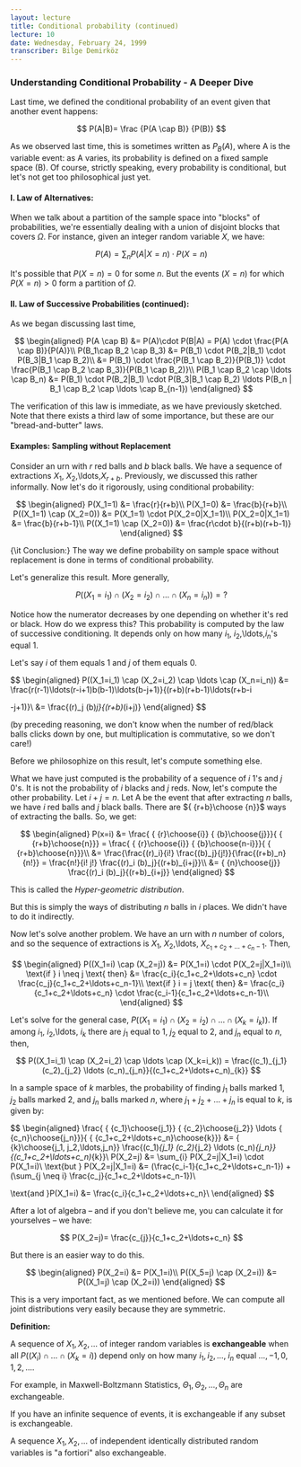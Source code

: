 ```yaml
---
layout: lecture
title: Conditional probability (continued)
lecture: 10
date: Wednesday, February 24, 1999
transcriber: Bilge Demirköz
---
```


### Understanding Conditional Probability - A Deeper Dive

Last time, we defined the conditional probability of an event given that another event happens:

$$
P(A|B)= \frac {P(A \cap B)} {P(B)}
$$

As we observed last time, this is sometimes written as $P_{B}(A)$, where A is the variable event: as A varies, its probability is defined on a fixed sample space (B). Of course, strictly speaking, every probability is conditional, but let's not get too philosophical just yet.

#### I. Law of Alternatives:
When we talk about a partition of the sample space into "blocks" of probabilities, we're essentially dealing with a union of disjoint blocks that covers $\Omega$. For instance, given an integer random variable $X$, we have:

$$
P(A)= \sum_{n} P(A|X=n)\cdot P(X=n)
$$

It's possible that $P(X=n)=0$ for some $n$. But the events $(X=n)$ for which $P(X=n)>0$ form a partition of $\Omega$. 

#### II. Law of Successive Probabilities (continued):
As we began discussing last time,

$$
\begin{aligned}
P(A \cap B) &= P(A)\cdot P(B|A) = P(A) \cdot \frac{P(A \cap B)}{P(A)}\\ 
P(B_1\cap B_2 \cap B_3) &= P(B_1) \cdot P(B_2|B_1) \cdot P(B_3|B_1 \cap B_2)\\ 
&= P(B_1) \cdot \frac{P(B_1 \cap B_2)}{P(B_1)} \cdot \frac{P(B_1 \cap B_2 \cap B_3)}{P(B_1 \cap B_2)}\\ 
P(B_1 \cap B_2 \cap \ldots \cap B_n) &= P(B_1) \cdot P(B_2|B_1) \cdot P(B_3|B_1 \cap B_2) \ldots P(B_n | B_1 \cap B_2 \cap \ldots \cap B_{n-1})
\end{aligned}
$$

The verification of this law is immediate, as we have previously sketched. Note that there exists a third law of some importance, but these are our "bread-and-butter" laws.

#### Examples: Sampling without Replacement
Consider an urn with $r$ red balls and $b$ black balls. We have a sequence of extractions $X_1$, $X_2$,\ldots,$X_{r+b}$. Previously, we discussed this rather informally. Now let's do it rigorously, using conditional probability:

$$
\begin{aligned}
P(X_1=1) &= \frac{r}{r+b}\\
P(X_1=0) &= \frac{b}{r+b}\\
P((X_1=1) \cap (X_2=0)) &= P(X_1=1) \cdot P(X_2=0|X_1=1)\\
P(X_2=0|X_1=1) &= \frac{b}{r+b-1}\\
P((X_1=1) \cap (X_2=0)) &= \frac{r\cdot b}{(r+b)(r+b-1)}
\end{aligned}
$$

{\it Conclusion:} The way we define probability on sample space without replacement is done in terms of conditional probability.

Let's generalize this result. More generally, 

$$
P((X_{1}=i_{1}) \cap (X_{2}=i_{2}) \cap \ldots \cap (X_{n}=i_{n})) = ?
$$

Notice how the numerator decreases by one depending on whether it's red or black. How do we express this? This probability is computed by the law of successive conditioning. It depends only on how many $i_1$, $i_2$,\ldots,$i_n$'s equal $1$. 

Let's say $i$ of them equals $1$ and $j$ of them equals $0$.

$$
\begin{aligned}
P((X_1=i_1) \cap (X_2=i_2) \cap \ldots \cap (X_n=i_n)) &= 
\frac{r(r-1)\ldots(r-i+1)b(b-1)\ldots(b-j+1)}{(r+b)(r+b-1)\ldots(r+b-i

-j+1)}\\
&= \frac{(r)_j (b)_j}{(r+b)_(i+j)}
\end{aligned}
$$

(by preceding reasoning, we don't know when the number of red/black balls clicks down by one, but multiplication is commutative, so we don't care!)

Before we philosophize on this result, let's compute something else.

What we have just computed is the probability of a sequence of $i$ 1's and $j$ 0's. It is not the probability of $i$ blacks and $j$ reds. Now, let's compute the other probability. Let $i+j=n$. Let A be the event that after extracting $n$ balls, we have $i$ red balls and $j$ black balls. There are ${ {r+b}\choose {n}}$ ways of extracting the balls. So, we get:

$$
\begin{aligned}
P(x=i) &= \frac{ { {r}\choose{i}} { {b}\choose{j}}}{ { {r+b}\choose{n}}} = \frac{ { {r}\choose{i}} { {b}\choose{n-i}}}{ { {r+b}\choose{n}}}\\
&= \frac{\frac{(r)_i}{i!} \frac{(b)_j}{j!}}{\frac{(r+b)_n}{n!}} = \frac{n!}{i! j!} \frac{(r)_i (b)_j}{(r+b)_{i+j}}\\
&= { {n}\choose{j}} \frac{(r)_i (b)_j}{(r+b)_{i+j}}
\end{aligned}
$$

This is called the *Hyper-geometric distribution*.

But this is simply the ways of distributing $n$ balls in $i$ places. We didn't have to do it indirectly.

Now let's solve another problem. We have an urn with $n$ number of colors, and so the sequence of extractions is $X_1$, $X_2$,\ldots, $X_{c_1+c_2+\ldots+c_n-1}$. Then,

$$
\begin{aligned}
P((X_1=i) \cap (X_2=j)) &= P(X_1=i) \cdot P(X_2=j|X_1=i)\\ 
\text{if } i \neq j \text{ then} &= \frac{c_i}{c_1+c_2+\ldots+c_n} \cdot \frac{c_j}{c_1+c_2+\ldots+c_n-1}\\
\text{if } i = j \text{ then} &= \frac{c_i}{c_1+c_2+\ldots+c_n} \cdot \frac{c_i-1}{c_1+c_2+\ldots+c_n-1}\\ 
\end{aligned}
$$

Let's solve for the general case, $P((X_1=i_1) \cap (X_2=i_2) \cap \ldots \cap (X_k=i_k))$. If among $i_1$, $i_2$,\ldots, $i_k$ there are $j_1$ equal to 1, $j_2$ equal to 2, and $j_n$ equal to $n$, then,

$$
P((X_1=i_1) \cap (X_2=i_2) \cap \ldots \cap (X_k=i_k)) = \frac{(c_1)_{j_1} (c_2)_{j_2} \ldots (c_n)_{j_n}}{(c_1+c_2+\ldots+c_n)_{k}}
$$

In a sample space of $k$ marbles, the probability of finding $j_1$ balls marked 1, $j_2$ balls marked 2, and $j_n$ balls marked $n$, where $j_1+j_2+\ldots+j_n$ is equal to $k$, is given by:

$$
\begin{aligned}
\frac{ { {c_1}\choose{j_1}} { {c_2}\choose{j_2}} \ldots { {c_n}\choose{j_n}}}{ { {c_1+c_2+\ldots+c_n}\choose{k}}} &= { {k}\choose{j_1, j_2,\ldots,j_n}} \frac{(c_1)_{j_1} (c_2)_{j_2} \ldots (c_n)_{j_n}}{(c_1+c_2+\ldots+c_n)_{k}}\\
P(X_2=j) &= \sum_{i} P(X_2=j|X_1=i) \cdot P(X_1=i)\\
\text{but } P(X_2=j|X_1=i) &= (\frac{c_i-1}{c_1+c_2+\ldots+c_n-1}) + (\sum_{j \neq i} \frac{c_j}{c_1+c_2+\ldots+c_n-1})\\


\text{and }P(X_1=i) &= \frac{c_i}{c_1+c_2+\ldots+c_n}\\
\end{aligned}
$$

After a lot of algebra – and if you don't believe me, you can calculate it for yourselves – we have:

$$
P(X_2=j)= \frac{c_{j}}{c_1+c_2+\ldots+c_n}
$$

But there is an easier way to do this. 

$$
\begin{aligned}
P(X_2=i) &= P(X_1=i)\\
P((X_5=j) \cap (X_2=i)) &= P((X_1=j) \cap (X_2=i))
\end{aligned}
$$

This is a very important fact, as we mentioned before. We can compute all joint distributions very easily because they are symmetric.

**Definition:**

A sequence of $X_1, X_2,\ldots$ of integer random variables is **exchangeable** when all $P((X_i) \cap \ldots \cap (X_k=i))$ depend only on how many $i_1, i_2,\ldots$, $i_n$ equal $\ldots, -1, 0, 1, 2, \ldots$.

For example, in Maxwell-Boltzmann Statistics, $\Theta_1, \Theta_2,\ldots, \Theta_n$ are exchangeable.

If you have an infinite sequence of events, it is exchangeable if any subset is exchangeable.

A sequence $X_1, X_2,\ldots$ of independent identically distributed random variables is "a fortiori" also exchangeable.
